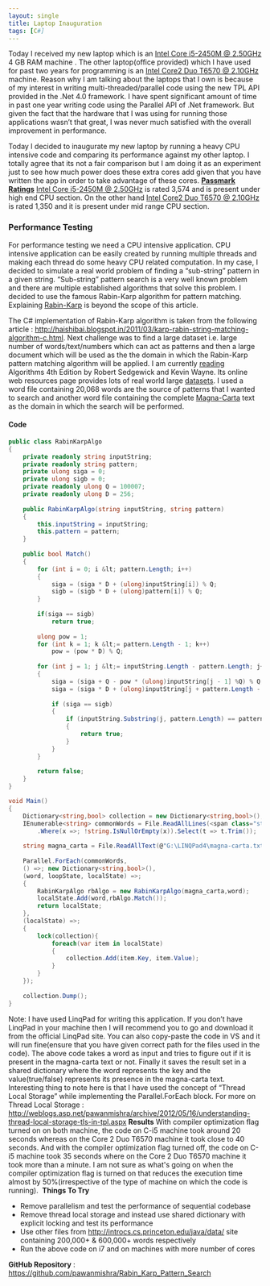 ```yaml
---
layout: single
title: Laptop Inauguration
tags: [C#]
---
```

Today I received my new laptop which is an <a href="http://www.cpubenchmark.net/cpu.php?cpu=Intel+Core+i5-2450M+%40+2.50GHz">Intel Core i5-2450M @ 2.50GHz</a> 4 GB RAM machine . The other laptop(office provided) which I have used for past two years for programming is an <a href="http://www.cpubenchmark.net/cpu.php?cpu=Intel+Core2+Duo+T6570+%40+2.10GHz">Intel Core2 Duo T6570 @ 2.10GHz</a> machine. Reason why I am talking about the laptops that I own is because of my interest in writing multi-threaded/parallel code using the new TPL API provided in the .Net 4.0 framework.
I have spent significant amount of time in past one year writing code using the Parallel API of .Net framework. But given the fact that the hardware that I was using for running those applications wasn&rsquo;t that great, I was never much satisfied with the overall improvement in performance.

Today I decided to inaugurate my new laptop by running a heavy CPU intensive code and comparing its performance against my other laptop. I totally agree that its not a fair comparison but I am doing it as an experiment just to see how much power does these extra cores add given that you have written the app in order to take advantage of these cores.
<a href="http://www.passmark.com/index.html" target="_blank"><strong>Passmark Ratings</strong></a>
<a href="http://www.cpubenchmark.net/cpu.php?cpu=Intel+Core+i5-2450M+%40+2.50GHz">Intel Core i5-2450M @ 2.50GHz</a> is rated 3,574 and is present under high end CPU section. On the other hand <a href="http://www.cpubenchmark.net/cpu.php?cpu=Intel+Core2+Duo+T6570+%40+2.10GHz">Intel Core2 Duo T6570 @ 2.10GHz</a> is rated 1,350 and it is present under mid range CPU section.

### Performance Testing

For performance testing we need a CPU intensive application. CPU intensive application can be easily created by running multiple threads and making each thread do some heavy CPU related computation. In my case, I decided to simulate a real world problem of finding a &ldquo;sub-string&rdquo; pattern in a given string. &ldquo;Sub-string&rdquo; pattern search is a very well known problem and there are multiple established algorithms that solve this problem. I decided to use the famous Rabin-Karp algorithm for pattern matching. Explaining [Rabin-Karp](http://en.wikipedia.org/wiki/Rabin%E2%80%93Karp_algorithm) is beyond the scope of this article. 

The C# implementation of Rabin-Karp algorithm is taken from the following article : <a href="http://haishibai.blogspot.in/2011/03/karp-rabin-string-matching-algorithm-c.html">http://haishibai.blogspot.in/2011/03/karp-rabin-string-matching-algorithm-c.html</a>.
Next challenge was to find a large dataset i.e. large number of words/text/numbers which can act as patterns and then a large document which will be used as the the domain in which the Rabin-Karp pattern matching algorithm will be applied.
I am currently [reading](http://www.amazon.com/Algorithms-4th-Edition-Robert-Sedgewick/dp/032157351X) Algorithms 4th Edition by Robert Sedgewick and Kevin Wayne</a>. Its online web resources page provides lots of real world large [datasets](http://introcs.cs.princeton.edu/java/data/). I used a word file containing 20,068 words are the source of patterns that I wanted to search and another word file containing the complete [Magna-Carta](http://en.wikipedia.org/wiki/Magna_Carta) text as the domain in which the search will be performed.

#### Code

```csharp
public class RabinKarpAlgo
{
    private readonly string inputString;
    private readonly string pattern;
    private ulong siga = 0;
    private ulong sigb = 0;
    private readonly ulong Q = 100007;
    private readonly ulong D = 256;
    
    public RabinKarpAlgo(string inputString, string pattern)
    {
        this.inputString = inputString;
        this.pattern = pattern;
    }
    
    public bool Match()
    {
        for (int i = 0; i &lt; pattern.Length; i++)
        {
            siga = (siga * D + (ulong)inputString[i]) % Q;
            sigb = (sigb * D + (ulong)pattern[i]) % Q;
        }
        
        if(siga == sigb)
            return true;
        
        ulong pow = 1;
        for (int k = 1; k &lt;= pattern.Length - 1; k++)
            pow = (pow * D) % Q;
            
        for (int j = 1; j &lt;= inputString.Length - pattern.Length; j++)
        {
            siga = (siga + Q - pow * (ulong)inputString[j - 1] %Q) % Q;
            siga = (siga * D + (ulong)inputString[j + pattern.Length - 1]) % Q;
            
            if (siga == sigb)
            {
                if (inputString.Substring(j, pattern.Length) == pattern)
                {
                    return true;
                }
            }
        }
        
        return false;
    }
}

void Main()
{
    Dictionary<string,bool> collection = new Dictionary<string,bool>();
    IEnumerable<string> commonWords = File.ReadAllLines(<span class="str">@"G:\LINQPad4\words.txt")
        .Where(x =>; !string.IsNullOrEmpty(x)).Select(t => t.Trim());
    
    string magna_carta = File.ReadAllText(@"G:\LINQPad4\magna-carta.txt");
    
    Parallel.ForEach(commonWords,
    () =>; new Dictionary<string,bool>(),
    (word, loopState, localState) =>;
    {
        RabinKarpAlgo rbAlgo = new RabinKarpAlgo(magna_carta,word);
        localState.Add(word,rbAlgo.Match());
        return localState;
    },
    (localState) =>;
    {
        lock(collection){
            foreach(var item in localState)
            {
                collection.Add(item.Key, item.Value);
            }
        }
    });
    
    collection.Dump();
}
```
Note: I have used LinqPad for writing this application. If you don&rsquo;t have LinqPad in your machine then I will recommend you to go and download it from the official LinqPad site. You can also copy-paste the code in VS and it will run fine(ensure that you have given correct path for the files used in the code).
The above code takes a word as input and tries to figure out if it is present in the magna-carta text or not. Finally it saves the result set in a shared dictionary where the word represents the key and the value(true/false) represents its presence in the magna-carta text. Interesting thing to note here is that I have used the concept of &ldquo;Thread Local Storage&rdquo; while implementing the Parallel.ForEach block. For more on Thread Local Storage : <a href="http://weblogs.asp.net/pawanmishra/archive/2012/05/16/understanding-thread-local-storage-tls-in-tpl.aspx">http://weblogs.asp.net/pawanmishra/archive/2012/05/16/understanding-thread-local-storage-tls-in-tpl.aspx</a>
<strong>Results</strong>
With compiler optimization flag turned on on both machine, the code on C-i5 machine took around 20 seconds whereas on the Core 2 Duo T6570 machine it took close to 40 seconds. And with the compiler optimization flag turned off, the code on C-i5 machine took 35 seconds where on the Core 2 Duo T6570 machine it took more than a minute. I am not sure as what's going on when the compiler optimization flag is turned on that reduces the execution time almost by 50%(irrespective of the type of machine on which the code is running).&nbsp;
<strong>Things To Try</strong>
<ul>
<li>Remove parallelism and test the performance of sequential codebase</li>
<li>Remove thread local storage and instead use shared dictionary with explicit locking and test its performance</li>
<li>Use other files from <a href="http://introcs.cs.princeton.edu/java/data/">http://introcs.cs.princeton.edu/java/data/</a> site containing 200,000+ &amp; 600,000+ words respectively</li>
<li>Run the above code on i7 and on machines with more number of cores</li>
</ul>
<strong>GitHub Repository</strong> : <a href="https://github.com/pawanmishra/Rabin_Karp_Pattern_Search">https://github.com/pawanmishra/Rabin_Karp_Pattern_Search</a>